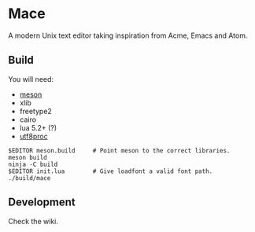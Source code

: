 # Mace

A modern Unix text editor taking inspiration from Acme, Emacs and
Atom.

## Build

You will need:

 - [meson](https://github.com/mesonbuild/meson)
 - xlib
 - freetype2
 - cairo
 - lua 5.2+ (?)
 - [utf8proc](https://github.com/JuliaLang/utf8proc)

```
$EDITOR meson.build     # Point meson to the correct libraries.
meson build
ninja -C build
$EDITOR init.lua        # Give loadfont a valid font path.
./build/mace
```

## Development

Check the wiki.

